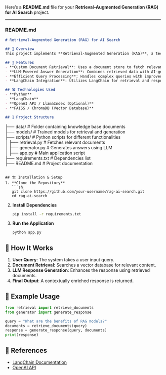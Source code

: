 Here’s a **README.md** file for your **Retrieval-Augmented Generation (RAG) for AI Search** project.  

---

### **README.md**  

```md
# Retrieval-Augmented Generation (RAG) for AI Search  

## 📌 Overview  
This project implements **Retrieval-Augmented Generation (RAG)**, a technique that enhances Large Language Model (LLM) responses by retrieving relevant information from external knowledge sources before generating an answer.  

## 🚀 Features  
- **Custom Document Retrieval**: Uses a document store to fetch relevant content.  
- **LLM-Powered Answer Generation**: Combines retrieved data with AI-generated responses.  
- **Efficient Query Processing**: Handles complex queries with improved context awareness.  
- **LangChain Integration**: Utilizes LangChain for retrieval and response generation.  

## 🛠️ Technologies Used  
- **Python**  
- **LangChain**  
- **OpenAI API / LlamaIndex (Optional)**  
- **FAISS / ChromaDB (Vector Database)**  

## 📂 Project Structure  
```
├── data/                # Folder containing knowledge base documents  
├── models/              # Trained models for retrieval and generation  
├── scripts/             # Python scripts for different functionalities  
│   ├── retrieval.py     # Fetches relevant documents  
│   ├── generator.py     # Generates answers using LLM  
│   ├── app.py           # Main application script  
├── requirements.txt     # Dependencies list  
├── README.md            # Project documentation  
```

## 🏗️ Installation & Setup  
1. **Clone the Repository**  
   ```sh
   git clone https://github.com/your-username/rag-ai-search.git
   cd rag-ai-search
   ```

2. **Install Dependencies**  
   ```sh
   pip install -r requirements.txt
   ```

3. **Run the Application**  
   ```sh
   python app.py
   ```

## 📌 How It Works  
1. **User Query**: The system takes a user input query.  
2. **Document Retrieval**: Searches a vector database for relevant content.  
3. **LLM Response Generation**: Enhances the response using retrieved documents.  
4. **Final Output**: A contextually enriched response is returned.  

## 📝 Example Usage  
```python
from retrieval import retrieve_documents
from generator import generate_response

query = "What are the benefits of RAG models?"
documents = retrieve_documents(query)
response = generate_response(query, documents)
print(response)
```

## 📖 References  
- [LangChain Documentation](https://python.langchain.com/)  
- [OpenAI API](https://openai.com/)  

